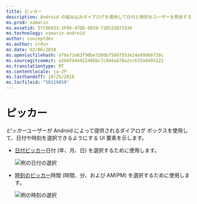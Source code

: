 ```yaml
---
title: ピッカー
description: Android の組み込みダイアログを使用して日付と時刻をユーザーを照会するには
ms.prod: xamarin
ms.assetid: 57C86933-3F04-47DD-9839-72D522D73330
ms.technology: xamarin-android
author: conceptdev
ms.author: crdun
ms.date: 02/06/2018
ms.openlocfilehash: af6e71e83f90be720db75887553e24a99966720c
ms.sourcegitcommit: e268fd44422d0bbc7c944a678e2cc633a0493122
ms.translationtype: MT
ms.contentlocale: ja-JP
ms.lasthandoff: 10/25/2018
ms.locfileid: "50119858"
---
```

# <a name="pickers"></a>ピッカー


*ピッカー*ユーザーが Android によって提供されるダイアログ ボックスを使用して、日付や時刻を選択できるようにする UI 要素を示します。

-   [日付ピッカー](~/android/user-interface/controls/pickers/date-picker.md)日付 (年、月、日) を選択するために使用します。

    ![例の日付の選択](images/date-picker.png)

-   [時刻のピッカー](~/android/user-interface/controls/pickers/time-picker.md)時間 (時間、分、および AM/PM) を選択するために使用します。

    ![例の時刻の選択](images/time-picker.png)
